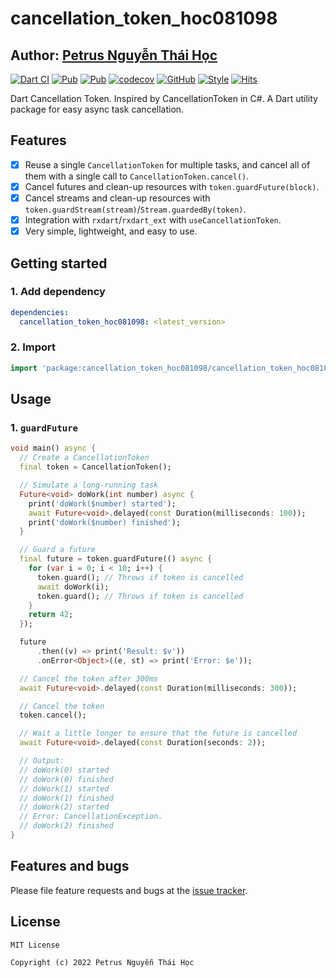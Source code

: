 # cancellation_token_hoc081098

## Author: [Petrus Nguyễn Thái Học](https://github.com/hoc081098)

[![Dart CI](https://github.com/hoc081098/cancellation_token_hoc081098/actions/workflows/dart.yml/badge.svg)](https://github.com/hoc081098/cancellation_token_hoc081098/actions/workflows/dart.yml)
[![Pub](https://img.shields.io/pub/v/cancellation_token_hoc081098)](https://pub.dev/packages/cancellation_token_hoc081098)
[![Pub](https://img.shields.io/pub/v/cancellation_token_hoc081098?include_prereleases)](https://pub.dev/packages/cancellation_token_hoc081098)
[![codecov](https://codecov.io/gh/hoc081098/cancellation_token_hoc081098/branch/master/graph/badge.svg)](https://codecov.io/gh/hoc081098/cancellation_token_hoc081098)
[![GitHub](https://img.shields.io/github/license/hoc081098/cancellation_token_hoc081098)](https://opensource.org/licenses/MIT)
[![Style](https://img.shields.io/badge/style-lints-40c4ff.svg)](https://pub.dev/packages/lints)
[![Hits](https://hits.seeyoufarm.com/api/count/incr/badge.svg?url=https%3A%2F%2Fgithub.com%2Fhoc081098%2Fcancellation_token_hoc081098&count_bg=%2379C83D&title_bg=%23555555&icon=&icon_color=%23E7E7E7&title=hits&edge_flat=false)](https://hits.seeyoufarm.com)

Dart Cancellation Token.
Inspired by CancellationToken in C#.
A Dart utility package for easy async task cancellation.

## Features

 - [x] Reuse a single `CancellationToken` for multiple tasks, and cancel all of them with a single call to `CancellationToken.cancel()`.
 - [x] Cancel futures and clean-up resources with `token.guardFuture(block)`.
 - [x] Cancel streams and clean-up resources with `token.guardStream(stream)`/`Stream.guardedBy(token)`.
 - [x] Integration with `rxdart`/`rxdart_ext` with `useCancellationToken`. 
 - [x] Very simple, lightweight, and easy to use.

## Getting started

### 1. Add dependency

```yaml
dependencies:
  cancellation_token_hoc081098: <latest_version>
```

### 2. Import

```dart
import 'package:cancellation_token_hoc081098/cancellation_token_hoc081098.dart';
```

## Usage

### 1. `guardFuture`

```dart
void main() async {
  // Create a CancellationToken
  final token = CancellationToken();

  // Simulate a long-running task
  Future<void> doWork(int number) async {
    print('doWork($number) started');
    await Future<void>.delayed(const Duration(milliseconds: 100));
    print('doWork($number) finished');
  }

  // Guard a future
  final future = token.guardFuture(() async {
    for (var i = 0; i < 10; i++) {
      token.guard(); // Throws if token is cancelled
      await doWork(i);
      token.guard(); // Throws if token is cancelled
    }
    return 42;
  });

  future
      .then((v) => print('Result: $v'))
      .onError<Object>((e, st) => print('Error: $e'));

  // Cancel the token after 300ms
  await Future<void>.delayed(const Duration(milliseconds: 300));

  // Cancel the token
  token.cancel();

  // Wait a little longer to ensure that the future is cancelled
  await Future<void>.delayed(const Duration(seconds: 2));

  // Output:
  // doWork(0) started
  // doWork(0) finished
  // doWork(1) started
  // doWork(1) finished
  // doWork(2) started
  // Error: CancellationException.
  // doWork(2) finished
}
```

## Features and bugs

Please file feature requests and bugs at the [issue tracker](https://github.com/hoc081098/cancellation_token_hoc081098/issues).

## License

```
MIT License

Copyright (c) 2022 Petrus Nguyễn Thái Học
```